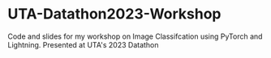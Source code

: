 # UTA-Datathon2023-Workshop
Code and slides for my workshop on Image Classifcation using PyTorch and Lightning. Presented at UTA's 2023 Datathon
